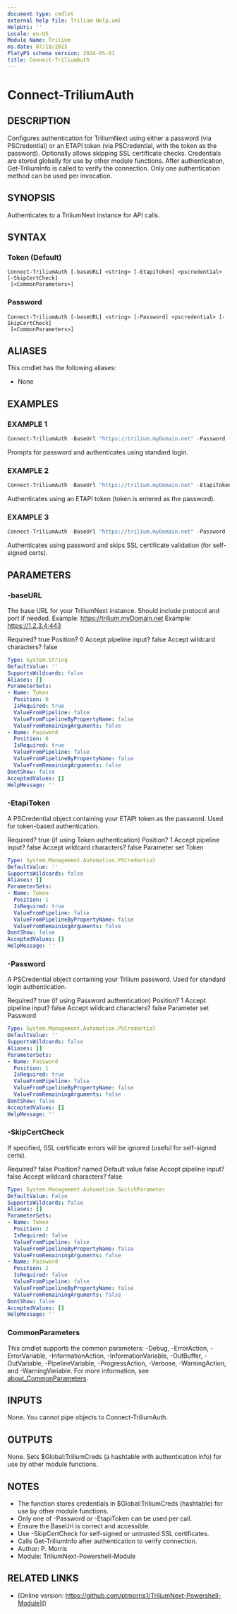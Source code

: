 ```yaml
---
document type: cmdlet
external help file: Trilium-Help.xml
HelpUri: ''
Locale: en-US
Module Name: Trilium
ms.date: 07/19/2025
PlatyPS schema version: 2024-05-01
title: Connect-TriliumAuth
---
```


# Connect-TriliumAuth

## DESCRIPTION

Configures authentication for TriliumNext using either a password (via PSCredential) or an ETAPI token (via PSCredential, with the token as the password). Optionally allows skipping SSL certificate checks. Credentials are stored globally for use by other module functions. After authentication, Get-TriliumInfo is called to verify the connection. Only one authentication method can be used per invocation.

## SYNOPSIS

Authenticates to a TriliumNext instance for API calls.

## SYNTAX

### Token (Default)

```
Connect-TriliumAuth [-baseURL] <string> [-EtapiToken] <pscredential> [-SkipCertCheck]
 [<CommonParameters>]
```

### Password

```
Connect-TriliumAuth [-baseURL] <string> [-Password] <pscredential> [-SkipCertCheck]
 [<CommonParameters>]
```

## ALIASES

This cmdlet has the following aliases:
- None

## EXAMPLES

### EXAMPLE 1

```powershell
Connect-TriliumAuth -BaseUrl "https://trilium.myDomain.net" -Password (Get-Credential -UserName 'admin')
```
Prompts for password and authenticates using standard login.

### EXAMPLE 2

```powershell
Connect-TriliumAuth -BaseUrl "https://trilium.myDomain.net" -EtapiToken (Get-Credential -UserName 'admin')
```
Authenticates using an ETAPI token (token is entered as the password).

### EXAMPLE 3

```powershell
Connect-TriliumAuth -BaseUrl "https://trilium.myDomain.net" -Password (Get-Credential -UserName 'admin') -SkipCertCheck
```
Authenticates using password and skips SSL certificate validation (for self-signed certs).

## PARAMETERS

### -baseURL

The base URL for your TriliumNext instance.
Should include protocol and port if needed.
Example: https://trilium.myDomain.net
Example: https://1.2.3.4:443

Required?                    true
Position?                    0
Accept pipeline input?       false
Accept wildcard characters?  false

```yaml
Type: System.String
DefaultValue: ''
SupportsWildcards: false
Aliases: []
ParameterSets:
- Name: Token
  Position: 0
  IsRequired: true
  ValueFromPipeline: false
  ValueFromPipelineByPropertyName: false
  ValueFromRemainingArguments: false
- Name: Password
  Position: 0
  IsRequired: true
  ValueFromPipeline: false
  ValueFromPipelineByPropertyName: false
  ValueFromRemainingArguments: false
DontShow: false
AcceptedValues: []
HelpMessage: ''
```

### -EtapiToken

A PSCredential object containing your ETAPI token as the password.
Used for token-based authentication.

Required?                    true (if using Token authentication)
Position?                    1
Accept pipeline input?       false
Accept wildcard characters?  false
Parameter set                Token

```yaml
Type: System.Management.Automation.PSCredential
DefaultValue: ''
SupportsWildcards: false
Aliases: []
ParameterSets:
- Name: Token
  Position: 1
  IsRequired: true
  ValueFromPipeline: false
  ValueFromPipelineByPropertyName: false
  ValueFromRemainingArguments: false
DontShow: false
AcceptedValues: []
HelpMessage: ''
```

### -Password

A PSCredential object containing your Trilium password.
Used for standard login authentication.

Required?                    true (if using Password authentication)
Position?                    1
Accept pipeline input?       false
Accept wildcard characters?  false
Parameter set                Password

```yaml
Type: System.Management.Automation.PSCredential
DefaultValue: ''
SupportsWildcards: false
Aliases: []
ParameterSets:
- Name: Password
  Position: 1
  IsRequired: true
  ValueFromPipeline: false
  ValueFromPipelineByPropertyName: false
  ValueFromRemainingArguments: false
DontShow: false
AcceptedValues: []
HelpMessage: ''
```

### -SkipCertCheck

If specified, SSL certificate errors will be ignored (useful for self-signed certs).

Required?                    false
Position?                    named
Default value                false
Accept pipeline input?       false
Accept wildcard characters?  false

```yaml
Type: System.Management.Automation.SwitchParameter
DefaultValue: False
SupportsWildcards: false
Aliases: []
ParameterSets:
- Name: Token
  Position: 2
  IsRequired: false
  ValueFromPipeline: false
  ValueFromPipelineByPropertyName: false
  ValueFromRemainingArguments: false
- Name: Password
  Position: 2
  IsRequired: false
  ValueFromPipeline: false
  ValueFromPipelineByPropertyName: false
  ValueFromRemainingArguments: false
DontShow: false
AcceptedValues: []
HelpMessage: ''
```

### CommonParameters

This cmdlet supports the common parameters: -Debug, -ErrorAction, -ErrorVariable,
-InformationAction, -InformationVariable, -OutBuffer, -OutVariable, -PipelineVariable,
-ProgressAction, -Verbose, -WarningAction, and -WarningVariable. For more information, see
[about_CommonParameters](https://go.microsoft.com/fwlink/?LinkID=113216).

## INPUTS

None. You cannot pipe objects to Connect-TriliumAuth.

## OUTPUTS

None. Sets $Global:TriliumCreds (a hashtable with authentication info) for use by other module functions.

## NOTES

- The function stores credentials in $Global:TriliumCreds (hashtable) for use by other module functions.
- Only one of -Password or -EtapiToken can be used per call.
- Ensure the BaseUrl is correct and accessible.
- Use -SkipCertCheck for self-signed or untrusted SSL certificates.
- Calls Get-TriliumInfo after authentication to verify connection.
- Author: P.
Morris
- Module: TriliumNext-Powershell-Module


## RELATED LINKS

- [Online version: https://github.com/ptmorris1/TriliumNext-Powershell-Module]()
